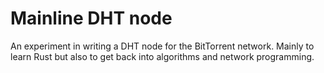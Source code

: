 # Mainline DHT node

An experiment in writing a DHT node for the BitTorrent network.
Mainly to learn Rust but also to get back into algorithms and network programming.
